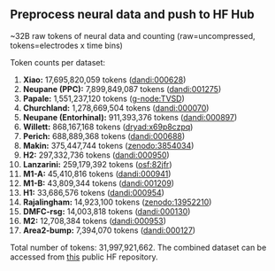 ## Preprocess neural data and push to HF Hub

~32B raw tokens of neural data and counting (raw=uncompressed, tokens=electrodes x time bins)

Token counts per dataset:

1. **Xiao:** 17,695,820,059 tokens ([dandi:000628](https://dandiarchive.org/dandiset/000628))
2. **Neupane (PPC):** 7,899,849,087 tokens ([dandi:001275](https://dandiarchive.org/dandiset/001275))
3. **Papale:** 1,551,237,120 tokens ([g-node:TVSD](https://gin.g-node.org/paolo_papale/TVSD))
4. **Churchland:** 1,278,669,504 tokens ([dandi:000070](https://dandiarchive.org/dandiset/000070))
5. **Neupane (Entorhinal):** 911,393,376 tokens ([dandi:000897](https://dandiarchive.org/dandiset/000897))
6. **Willett:** 868,167,168 tokens ([dryad:x69p8czpq](https://datadryad.org/stash/dataset/doi:10.5061/dryad.x69p8czpq))
7. **Perich:** 688,889,368 tokens ([dandi:000688](https://dandiarchive.org/dandiset/000688))
8. **Makin:** 375,447,744 tokens ([zenodo:3854034](https://zenodo.org/records/3854034))
9. **H2:** 297,332,736 tokens ([dandi:000950](https://dandiarchive.org/dandiset/000950))
10. **Lanzarini:** 259,179,392 tokens ([osf:82jfr](https://osf.io/82jfr/))
12. **M1-A:** 45,410,816 tokens ([dandi:000941](https://dandiarchive.org/dandiset/000941))
13. **M1-B:** 43,809,344 tokens ([dandi:001209](https://dandiarchive.org/dandiset/001209))
14. **H1:** 33,686,576 tokens ([dandi:000954](https://dandiarchive.org/dandiset/000954))
15. **Rajalingham:** 14,923,100 tokens ([zenodo:13952210](https://zenodo.org/records/13952210))
15. **DMFC-rsg:** 14,003,818 tokens ([dandi:000130](https://dandiarchive.org/dandiset/000130))
16. **M2:** 12,708,384 tokens ([dandi:000953](https://dandiarchive.org/dandiset/000953))
17. **Area2-bump:** 7,394,070 tokens ([dandi:000127](https://dandiarchive.org/dandiset/000127))

Total number of tokens: 31,997,921,662. The combined dataset can be accessed from [this](https://huggingface.co/datasets/eminorhan/neural-bench) public HF repository.
